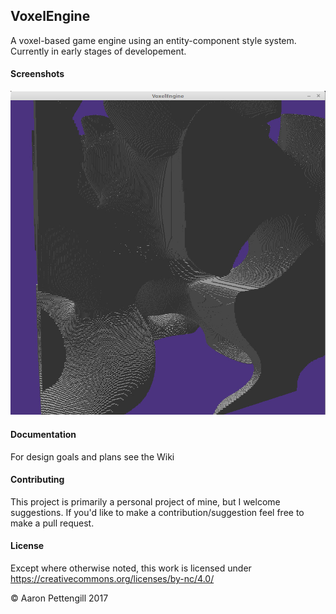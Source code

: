 ## VoxelEngine
A voxel-based game engine using an entity-component style system. Currently in early stages of developement.

#### Screenshots
![Early chunk generation](/screenshots/early_screencap_1.jpg)

#### Documentation
For design goals and plans see the Wiki

#### Contributing
This project is primarily a personal project of mine, but I welcome suggestions. If you'd like to make a contribution/suggestion feel free to make a pull request.

#### License
Except where otherwise noted, this work is licensed under https://creativecommons.org/licenses/by-nc/4.0/

© Aaron Pettengill 2017
